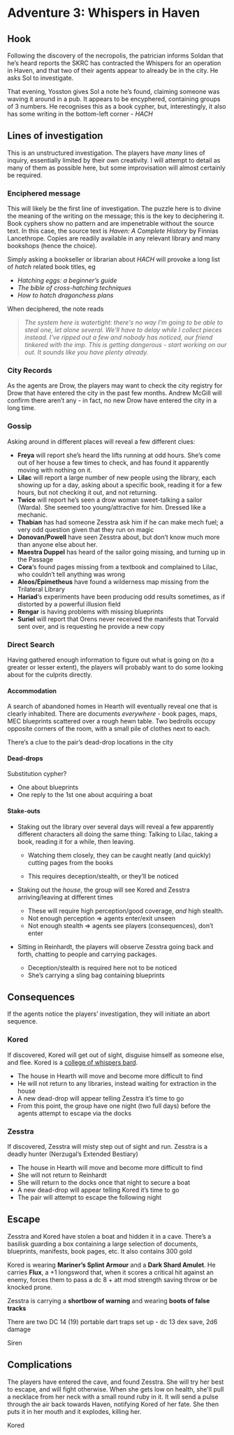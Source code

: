 # Adventure 3: Whispers in Haven

## Hook

Following the discovery of the necropolis, the patrician informs Soldan that he’s heard reports the SKRC has contracted the Whispers for an operation in Haven, and that two of their agents appear to already be in the city. He asks Sol to investigate. 

That evening, Yosston gives Sol a note he’s found, claiming someone was waving it around in a pub. It appears to be encyphered, containing groups of 3 numbers. He recognises this as a book cypher, but, interestingly, it also has some writing in the bottom-left corner - *HACH*

## Lines of investigation

This is an unstructured investigation. The players have *many* lines of inquiry, essentially limited by their own creativity. I will attempt to detail as many of them as possible here, but some improvisation will almost certainly be required.

### Enciphered message

This will likely be the first line of investigation. The puzzle here is to divine the meaning of the writing on the message; this is the key to deciphering it. Book cyphers show no pattern and are impenetrable without the source text. In this case, the source text is *Haven: A Complete History* by Finnias Lancethrope. Copies are readily available in any relevant library and many bookshops (hence the choice). 

Simply asking a bookseller or librarian about *HACH* will provoke a long list of *hatch* related book titles, eg

- *Hatching eggs: a beginner’s guide*
- *The bible of cross-hatching techniques*
- *How to hatch dragonchess plans*

When deciphered, the note reads

> *The system here is watertight: there's no way I'm going to be able to steal one, let alone several. We'll have to delay while I collect pieces instead. I've ripped out a few and nobody has noticed, our friend tinkered with the imp. This is getting dangerous - start working on our out. It sounds like you have plenty already.*

### City Records

As the agents are Drow, the players may want to check the city registry for Drow that have entered the city in the past few months. Andrew McGill will confirm there aren’t any - in fact, no new Drow have entered the city in a long time.

### Gossip

Asking around in different places will reveal a few different clues:

- **Freya** will report she’s heard the lifts running at odd hours. She’s come out of her house a few times to check, and has found it apparently moving with nothing on it.
- **Lilac** will report a large number of new people using the library, each showing up for a day, asking about a specific book, reading it for a few hours, but not checking it out, and not returning.
- **Twice** will report he’s seen a drow woman sweet-talking a sailor (Warda). She seemed too young/attractive for him. Dressed like a mechanic.
- **Thabian** has had someone Zesstra ask him if he can make mech fuel; a very odd question given that they run on magic
- **Donovan/Powell** have seen Zesstra about, but don’t know much more than anyone else about her.
- **Maestra Duppel** has heard of the sailor going missing, and turning up in the Passage
- **Cora**‘s found pages missing from a textbook and complained to Lilac, who couldn’t tell anything was wrong
- **Aleos/Epimetheus** have found a wilderness map missing from the Trilateral Library
- **Hariad**‘s experiments have been producing odd results sometimes, as if distorted by a powerful illusion field
- **Rengar** is having problems with missing blueprints 
- **Suriel** will report that Orens never received the manifests that Torvald sent over, and is requesting he provide a new copy

### Direct Search

Having gathered enough information to figure out what is going on (to a greater or lesser extent), the players will probably want to do some looking about for the culprits directly.

#### Accommodation

A search of abandoned homes in Hearth will eventually reveal one that is clearly inhabited. There are documents *everywhere* - book pages, maps, MEC blueprints scattered over a rough hewn table. Two bedrolls occupy opposite corners of the room, with a small pile of clothes next to each.

There’s a clue to the pair’s dead-drop locations in the city

#### Dead-drops

Substitution cypher?

- One about blueprints
- One reply to the 1st one about acquiring a boat

#### Stake-outs

- Staking out the library over several days will reveal a few apparently different characters all doing the same thing: Talking to Lilac, taking a book, reading it for a while, then leaving.

  - Watching them closely, they can be caught neatly (and quickly) cutting pages from the books

  - This requires deception/stealth, or they’ll be noticed
- Staking out the *house*, the group will see Kored and Zesstra arriving/leaving at different times
  - These will require high perception/good coverage, *and* high stealth.
  - Not enough perception => agents enter/exit unseen
  - Not enough stealth => agents see players (consequences), don’t enter
- Sitting in Reinhardt, the players will observe Zesstra going back and forth, chatting to people and carrying packages.
  - Deception/stealth is required here not to be noticed
  - She’s carrying a sling bag containing blueprints

## Consequences

If the agents notice the players’ investigation, they will initiate an abort sequence.

### Kored

If discovered, Kored will get out of sight, disguise himself as someone else, and flee. Kored is a [college of whispers bard](https://homebrewery.naturalcrit.com/share/HyXFUJ0HWb).

- The house in Hearth will move and become more difficult to find
- He will not return to any libraries, instead waiting for extraction in the house
- A new dead-drop will appear telling Zesstra it’s time to go
- From this point, the group have one night (two full days) before the agents attempt to escape via the docks

### Zesstra

If discovered, Zesstra will misty step out of sight and run. Zesstra is a deadly hunter (Nerzugal’s Extended Bestiary)

- The house in Hearth will move and become more difficult to find
- She will not return to Reinhardt
- She will return to the docks once that night to secure a boat
- A new dead-drop will appear telling Kored it’s time to go
- The pair will attempt to escape the following night

## Escape

Zesstra and Kored have stolen a boat and hidden it in a cave. There’s a basilisk guarding a box containing a large selection of documents, blueprints, manifests, book pages, etc. It also contains 300 gold

Kored is wearing **Mariner’s Splint Armour** and a **Dark Shard Amulet**. He carries **Flux**, a +1 longsword that, when it scores a critical hit against an enemy, forces them to pass a dc 8 + att mod strength saving throw or be knocked prone.

Zesstra is carrying a **shortbow of warning** and wearing **boots of false tracks**



There are two DC 14 (19) portable dart traps set up - dc 13 dex save, 2d6 damage

Siren



## Complications

The players have entered the cave, and found Zesstra. She will try her best to escape, and will fight otherwise. When she gets low on health, she'll pull a necklace from her neck with a small round ruby in it. It will send a pulse through the air back towards Haven, notifying Kored of her fate. She then puts it in her mouth and it explodes, killing her.

Kored

